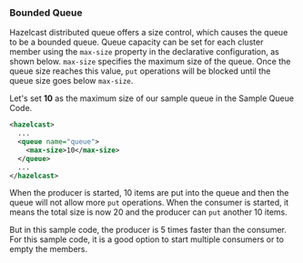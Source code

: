 ### Bounded Queue

Hazelcast distributed queue offers a size control, which causes the queue to be a bounded queue. Queue capacity can be set for each cluster member using the `max-size` property in the declarative configuration, as shown below. `max-size` specifies the maximum size of the queue. Once the queue size reaches this value, `put` operations will be blocked until the queue size goes below `max-size`.

Let's set **10** as the maximum size of our sample queue in the Sample Queue Code.


```xml
<hazelcast>
  ...
  <queue name="queue">
    <max-size>10</max-size>
  </queue>
  ...
</hazelcast>
```

When the producer is started, 10 items are put into the queue and then the queue will not allow more `put` operations. When the consumer is started, it means the total size is now 20 and the producer can `put` another 10 items. 

But in this sample code, the producer is 5 times faster than the consumer. For this sample code, it is a good option to start multiple consumers or to empty the members.
  